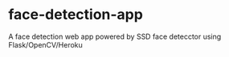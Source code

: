 # face-detection-app
A face detection web app powered by SSD face detecctor using Flask/OpenCV/Heroku
